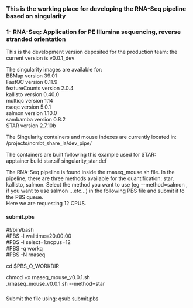 ### This is the working place for developing the RNA-Seq pipeline based on singularity

### 1- RNA-Seq: Application for PE Illumina sequencing, reverse stranded orientation

This is the development version deposited for the production team: the current version is v0.0.1_dev

The singularity images are available for:  
BBMap version 39.01  
FastQC version 0.11.9  
featureCounts version 2.0.4  
kallisto version 0.40.0  
multiqc version 1.14  
rseqc version 5.0.1  
salmon version 1.10.0  
sambamba version 0.8.2  
STAR version 2.7.10b  


The Singularity containers and mouse indexes are currently located in:
/projects/ncrrbt_share_la/dev_pipe/

The containers are built following this example used for STAR:  
apptainer build star.sif singularity_star.def

The RNA-Seq pipeline is found inside the rnaseq_mouse.sh file. In the pipeline, there are three methods available for the quantification: star, kallisto, salmon.
Select the method you want to use (eg --method=salmon , if you want to use salmon  ...etc...) in the following PBS file and submit it to the PBS queue.  
Here we are requesting 12 CPUS.

#### submit.pbs 
#!/bin/bash  
#PBS -l walltime=20:00:00   
#PBS -l select=1:ncpus=12      
#PBS -q workq  
#PBS -N rnaseq   

cd $PBS_O_WORKDIR   

chmod +x rnaseq_mouse_v0.0.1.sh  
./rnaseq_mouse_v0.0.1.sh --method=star   
#####  

Submit the file using: qsub submit.pbs  
